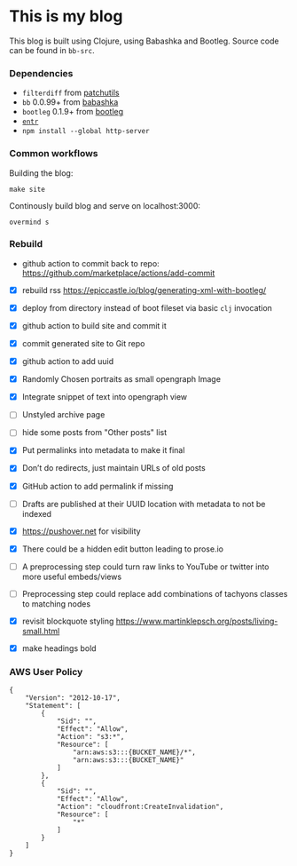 # This is my blog

This blog is built using Clojure, using Babashka and Bootleg. Source code can be found in `bb-src`.

### Dependencies

- `filterdiff` from [patchutils](http://cyberelk.net/tim/software/patchutils/)
- `bb` 0.0.99+ from [babashka](https://github.com/borkdude/babashka)
- `bootleg` 0.1.9+ from [bootleg](https://github.com/retrogradeorbit/bootleg)
- [`entr`](https://github.com/eradman/entr)
- `npm install --global http-server`


### Common workflows

Building the blog:
```
make site
```

Continously build blog and serve on localhost:3000:
```
overmind s
```

### Rebuild

- github action to commit back to repo: https://github.com/marketplace/actions/add-commit

- [x] rebuild rss https://epiccastle.io/blog/generating-xml-with-bootleg/
- [x] deploy from directory instead of boot fileset via basic `clj` invocation
- [x] github action to build site and commit it
- [x] commit generated site to Git repo
- [x] github action to add uuid
- [x] Randomly Chosen portraits as small opengraph Image
- [x] Integrate snippet of text into opengraph view
- [ ] Unstyled archive page
- [ ] hide some posts from "Other posts" list
- [x] Put permalinks into metadata to make it final
- [x] Don’t do redirects, just maintain URLs of old posts
- [x] GitHub action to add permalink if missing
- [ ] Drafts are published at their UUID location with metadata to not be indexed
- [x] https://pushover.net for visibility
- [x] There could be a hidden edit button leading to prose.io
- [ ] A preprocessing step could turn raw links to YouTube or twitter into more useful embeds/views
- [ ] Preprocessing step could replace add combinations of tachyons classes to matching nodes
- [x] revisit blockquote styling https://www.martinklepsch.org/posts/living-small.html
- [x] make headings bold


### AWS User Policy

```
{
	"Version": "2012-10-17",
	"Statement": [
		{
			"Sid": "",
			"Effect": "Allow",
			"Action": "s3:*",
			"Resource": [
				"arn:aws:s3:::{BUCKET_NAME}/*",
				"arn:aws:s3:::{BUCKET_NAME}"
			]
		},
		{
			"Sid": "",
			"Effect": "Allow",
			"Action": "cloudfront:CreateInvalidation",
			"Resource": [
				"*"
			]
		}
	]
}
```
